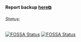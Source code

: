 <!-- REPORT -->

<b>Report backup <a href="fossa-report.pdf" target="_blank"> here⧉</a></b>

<!-- STATUS REPORT -->

<h6>Status:</h6>

[![FOSSA Status](https://app.fossa.com/api/projects/custom%2B49267%2Fgithub.com%2Faetherarchio%2FAetherarchio.svg?type=shield&issueType=license)](https://app.fossa.com/projects/custom%2B49267%2Fgithub.com%2Faetherarchio%2FAetherarchio?ref=badge_shield&issueType=license) [![FOSSA Status](https://app.fossa.com/api/projects/custom%2B49267%2Fgithub.com%2Faetherarchio%2FAetherarchio.svg?type=shield&issueType=security)](https://app.fossa.com/projects/custom%2B49267%2Fgithub.com%2Faetherarchio%2FAetherarchio?ref=badge_shield&issueType=security)
